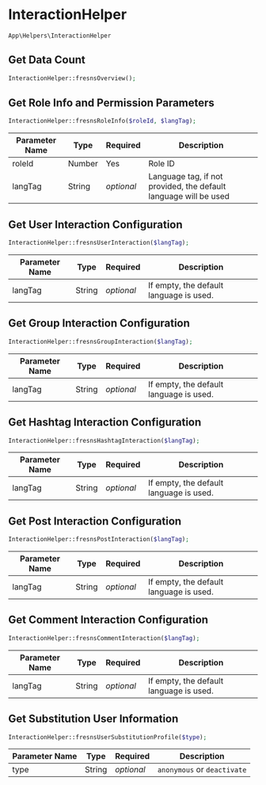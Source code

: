 # InteractionHelper

`App\Helpers\InteractionHelper`

## Get Data Count

```php
InteractionHelper::fresnsOverview();
```

## Get Role Info and Permission Parameters

```php
InteractionHelper::fresnsRoleInfo($roleId, $langTag);
```
| Parameter Name | Type | Required | Description |
| --- | --- | --- | --- |
| roleId | Number | Yes | Role ID |
| langTag | String | *optional* | Language tag, if not provided, the default language will be used |

## Get User Interaction Configuration

```php
InteractionHelper::fresnsUserInteraction($langTag);
```
| Parameter Name | Type | Required | Description |
| --- | --- | --- | --- |
| langTag | String | *optional* | If empty, the default language is used. |

## Get Group Interaction Configuration

```php
InteractionHelper::fresnsGroupInteraction($langTag);
```
| Parameter Name | Type | Required | Description |
| --- | --- | --- | --- |
| langTag | String | *optional* | If empty, the default language is used. |

## Get Hashtag Interaction Configuration

```php
InteractionHelper::fresnsHashtagInteraction($langTag);
```
| Parameter Name | Type | Required | Description |
| --- | --- | --- | --- |
| langTag | String | *optional* | If empty, the default language is used. |

## Get Post Interaction Configuration

```php
InteractionHelper::fresnsPostInteraction($langTag);
```
| Parameter Name | Type | Required | Description |
| --- | --- | --- | --- |
| langTag | String | *optional* | If empty, the default language is used. |

## Get Comment Interaction Configuration

```php
InteractionHelper::fresnsCommentInteraction($langTag);
```
| Parameter Name | Type | Required | Description |
| --- | --- | --- | --- |
| langTag | String | *optional* | If empty, the default language is used. |

## Get Substitution User Information

```php
InteractionHelper::fresnsUserSubstitutionProfile($type);
```
| Parameter Name | Type | Required | Description |
| --- | --- | --- | --- |
| type | String | *optional* | `anonymous` or `deactivate` |
